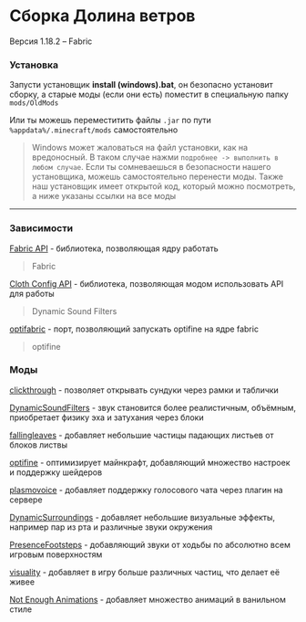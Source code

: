 # Сборка Долина ветров
Версия 1.18.2 – Fabric

### Установка
Запусти установщик **install (windows).bat**, он безопасно установит сборку, а старые моды (если они есть) поместит в специальную папку `mods/OldMods`

Или ты можешь переместитить файлы `.jar` по пути `%appdata%/.minecraft/mods` самостоятельно

> Windows может жаловаться на файл установки, как на вредоносный. В таком случае нажми `подробнее -> выполнить в любом случае`. Если ты сомневаешься в безопасности нашего установщика, можешь самостоятельно перенести моды. Также наш установщик имеет открытой код, который можно посмотреть, а ниже указаны ссылки на все моды
---
### Зависимости
[Fabric API](https://www.curseforge.com/minecraft/mc-mods/fabric-api) - библиотека, позволяющая ядру работать
>Fabric 

[Cloth Config API]() - библиотека, позволяющая модом использовать API для работы
>Dynamic Sound Filters

[optifabric]() - порт, позволяющий запускать optifine на ядре fabric
>optifine

### Моды
[clickthrough](https://www.curseforge.com/minecraft/mc-mods/clickthrough) - позволяет открывать сундуки через рамки и таблички


[DynamicSoundFilters](https://www.curseforge.com/minecraft/mc-mods/Dynamic-Sound-Filters) - звук становится более реалистичным, объёмным, приобретает физику эха и затухания через блоки



[fallingleaves](https://www.curseforge.com/minecraft/mc-mods/falling-leaves-fabric) - добавляет небольшие частицы падающих листьев от блоков листвы


[optifine](https://optifine.net/downloads) - оптимизирует майнкрафт, добавляющий множество настроек и поддержку шейдеров


[plasmovoice](https://www.curseforge.com/minecraft/mc-mods/plasmo-voice) - добавляет поддержку голосового чата через плагин на сервере


[DynamicSurroundings](https://www.curseforge.com/minecraft/mc-mods/dynamic-surroundings-fabric-edition) - добавляет небольшие визуальные эффекты, например пар из рта и различные звуки окружения



[PresenceFootsteps](https://www.curseforge.com/minecraft/mc-mods/presence-footsteps) - добавляющий звуки от ходьбы по абсолютно всем игровым поверхностям



[visuality](https://www.curseforge.com/minecraft/mc-mods/visuality) - добавляет в игру больше различных частиц, что делает её живее



[Not Enough Animations](https://www.curseforge.com/minecraft/mc-mods/not-enough-animations) - добавляет множество анимаций в ванильном стиле



